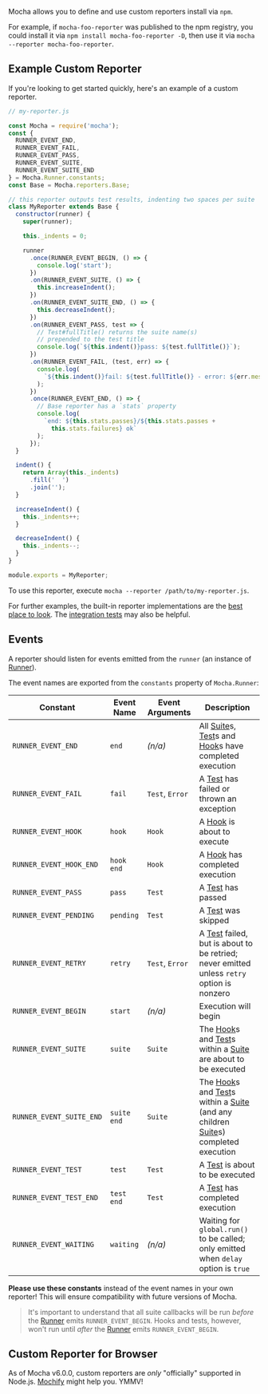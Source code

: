 Mocha allows you to define and use custom reporters install via `npm`.

For example, if `mocha-foo-reporter` was published to the npm registry, you could install it via `npm install mocha-foo-reporter -D`, then use it via `mocha --reporter mocha-foo-reporter`.

## Example Custom Reporter

If you're looking to get started quickly, here's an example of a custom reporter.

```js
// my-reporter.js

const Mocha = require('mocha');
const {
  RUNNER_EVENT_END,
  RUNNER_EVENT_FAIL,
  RUNNER_EVENT_PASS,
  RUNNER_EVENT_SUITE,
  RUNNER_EVENT_SUITE_END
} = Mocha.Runner.constants;
const Base = Mocha.reporters.Base;

// this reporter outputs test results, indenting two spaces per suite
class MyReporter extends Base {
  constructor(runner) {
    super(runner);

    this._indents = 0;

    runner
      .once(RUNNER_EVENT_BEGIN, () => {
        console.log('start');
      })
      .on(RUNNER_EVENT_SUITE, () => {
        this.increaseIndent();
      })
      .on(RUNNER_EVENT_SUITE_END, () => {
        this.decreaseIndent();
      })
      .on(RUNNER_EVENT_PASS, test => {
        // Test#fullTitle() returns the suite name(s)
        // prepended to the test title
        console.log(`${this.indent()}pass: ${test.fullTitle()}`);
      })
      .on(RUNNER_EVENT_FAIL, (test, err) => {
        console.log(
          `${this.indent()}fail: ${test.fullTitle()} - error: ${err.message}`
        );
      })
      .once(RUNNER_EVENT_END, () => {
        // Base reporter has a `stats` property
        console.log(
          `end: ${this.stats.passes}/${this.stats.passes +
            this.stats.failures} ok`
        );
      });
  }

  indent() {
    return Array(this._indents)
      .fill('  ')
      .join('');
  }

  increaseIndent() {
    this._indents++;
  }

  decreaseIndent() {
    this._indents--;
  }
}

module.exports = MyReporter;
```

To use this reporter, execute `mocha --reporter /path/to/my-reporter.js`.

For further examples, the built-in reporter implementations are the [best place to look](<(https://github.com/mochajs/mocha/tree/master/lib/reporters)>). The [integration tests](https://github.com/mochajs/mocha/tree/master/test/reporters) may also be helpful.

## Events

A reporter should listen for events emitted from the `runner` (an instance of [Runner]).

The event names are exported from the `constants` property of `Mocha.Runner`:

| Constant                 | Event Name  | Event Arguments | Description                                                                                 |
| ------------------------ | ----------- | --------------- | ------------------------------------------------------------------------------------------- |
| `RUNNER_EVENT_END`       | `end`       | _(n/a)_         | All [Suite]s, [Test]s and [Hook]s have completed execution                                  |
| `RUNNER_EVENT_FAIL`      | `fail`      | `Test`, `Error` | A [Test] has failed or thrown an exception                                                  |
| `RUNNER_EVENT_HOOK`      | `hook`      | `Hook`          | A [Hook] is about to execute                                                                |
| `RUNNER_EVENT_HOOK_END`  | `hook end`  | `Hook`          | A [Hook] has completed execution                                                            |
| `RUNNER_EVENT_PASS`      | `pass`      | `Test`          | A [Test] has passed                                                                         |
| `RUNNER_EVENT_PENDING`   | `pending`   | `Test`          | A [Test] was skipped                                                                        |
| `RUNNER_EVENT_RETRY`     | `retry`     | `Test`, `Error` | A [Test] failed, but is about to be retried; never emitted unless `retry` option is nonzero |
| `RUNNER_EVENT_BEGIN`     | `start`     | _(n/a)_         | Execution will begin                                                                        |
| `RUNNER_EVENT_SUITE`     | `suite`     | `Suite`         | The [Hook]s and [Test]s within a [Suite] are about to be executed                           |
| `RUNNER_EVENT_SUITE_END` | `suite end` | `Suite`         | The [Hook]s and [Test]s within a [Suite] (and any children [Suite]s) completed execution    |
| `RUNNER_EVENT_TEST`      | `test`      | `Test`          | A [Test] is about to be executed                                                            |
| `RUNNER_EVENT_TEST_END`  | `test end`  | `Test`          | A [Test] has completed execution                                                            |
| `RUNNER_EVENT_WAITING`   | `waiting`   | _(n/a)_         | Waiting for `global.run()` to be called; only emitted when `delay` option is `true`         |

**Please use these constants** instead of the event names in your own reporter! This will ensure compatibility with future versions of Mocha.

> It's important to understand that all suite callbacks will be run _before_ the [Runner] emits `RUNNER_EVENT_BEGIN`. Hooks and tests, however, won't run until _after_ the [Runner] emits `RUNNER_EVENT_BEGIN`.

## Custom Reporter for Browser

As of Mocha v6.0.0, custom reporters are _only_ "officially" supported in Node.js. [Mochify](https://npm.im/mochify) might help you. YMMV!

[runner]: /api/mocha.runner
[test]: /api/mocha.test
[hook]: /api/mocha.hook
[suite]: /api/mocha.suite
